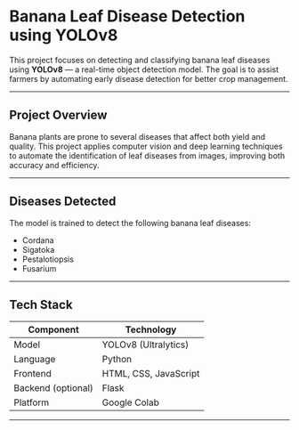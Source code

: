 # Banana Leaf Disease Detection using YOLOv8

This project focuses on detecting and classifying banana leaf diseases using **YOLOv8** — a real-time object detection model. The goal is to assist farmers by automating early disease detection for better crop management.

---

## Project Overview

Banana plants are prone to several diseases that affect both yield and quality. This project applies computer vision and deep learning techniques to automate the identification of leaf diseases from images, improving both accuracy and efficiency.

---

## Diseases Detected

The model is trained to detect the following banana leaf diseases:

- Cordana
- Sigatoka
- Pestalotiopsis
- Fusarium

---

## Tech Stack

| Component         | Technology            |
|------------------|------------------------|
| Model            | YOLOv8 (Ultralytics)   |
| Language         | Python                 |
| Frontend         | HTML, CSS, JavaScript  |
| Backend (optional) | Flask               |
| Platform         | Google Colab           |

---




